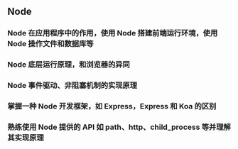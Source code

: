 ## Node

### Node 在应用程序中的作用，使用 Node 搭建前端运行环境，使用 Node 操作文件和数据库等

### Node 底层运行原理，和浏览器的异同

### Node 事件驱动、非阻塞机制的实现原理

### 掌握一种 Node 开发框架，如 Express，Express 和 Koa 的区别

### 熟练使用 Node 提供的 API 如 path、http、child_process 等并理解其实现原理